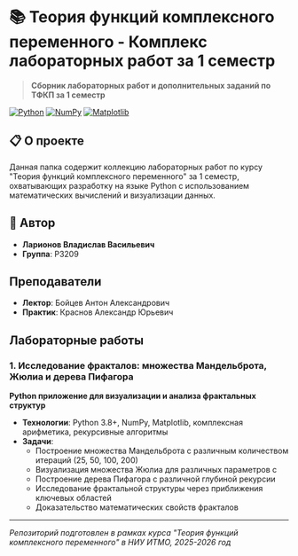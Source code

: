 # 📚 Теория функций комплексного переменного - Комплекс лабораторных работ за 1 семестр

> **Сборник лабораторных работ и дополнительных заданий по ТФКП за 1 семестр**

[![Python](https://img.shields.io/badge/Python-3.8+-blue.svg)](https://www.python.org/)
[![NumPy](https://img.shields.io/badge/NumPy-Scientific%20Computing-green.svg)](https://numpy.org)
[![Matplotlib](https://img.shields.io/badge/Matplotlib-Visualization-orange.svg)](https://matplotlib.org)

## 📋 О проекте

Данная папка содержит коллекцию лабораторных работ по курсу "Теория функций комплексного переменного" за 1 семестр, охватывающих разработку на языке Python с использованием математических вычислений и визуализации данных.

## 👤 Автор

- **Ларионов Владислав Васильевич**  
- **Группа**: P3209

## Преподаватели

- **Лектор**: Бойцев Антон Александрович
- **Практик**: Краснов Александр Юрьевич

## Лабораторные работы

### 1. Исследование фракталов: множества Мандельброта, Жюлиа и дерева Пифагора
**Python приложение для визуализации и анализа фрактальных структур**

- **Технологии**: Python 3.8+, NumPy, Matplotlib, комплексная арифметика, рекурсивные алгоритмы
- **Задачи**: 
  - Построение множества Мандельброта с различным количеством итераций (25, 50, 100, 200)
  - Визуализация множества Жюлиа для различных параметров c
  - Построение дерева Пифагора с различной глубиной рекурсии
  - Исследование фрактальной структуры через приближения ключевых областей
  - Доказательство математических свойств фракталов

---

*Репозиторий подготовлен в рамках курса "Теория функций комплексного переменного" в НИУ ИТМО, 2025-2026 год*

